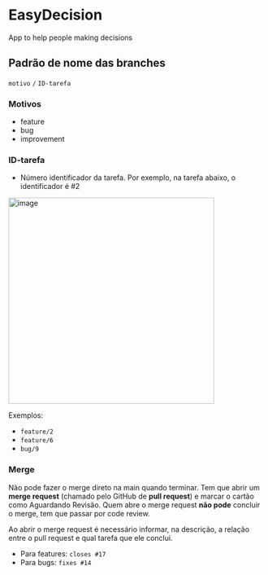 # EasyDecision

App to help people making decisions

## Padrão de nome das branches

`motivo` `/` `ID-tarefa`

### Motivos

- feature
- bug
- improvement

### ID-tarefa

- Número identificador da tarefa. Por exemplo, na tarefa abaixo, o identificador é #2
<img width="405" alt="image" src="https://user-images.githubusercontent.com/816290/119736502-2c9dc700-be54-11eb-81ac-7859899d8f59.png">

Exemplos:

- `feature/2`
- `feature/6`
- `bug/9`

### Merge

Não pode fazer o merge direto na main quando terminar. Tem que abrir um **merge request** (chamado pelo GitHub de **pull request**) e marcar o cartão como Aguardando Revisão. Quem abre o merge request **não pode** concluir o merge, tem que passar por code review.

Ao abrir o merge request é necessário informar, na descrição, a relação entre o pull request e qual tarefa que ele conclui.

- Para features: `closes #17`
- Para bugs: `fixes #14`